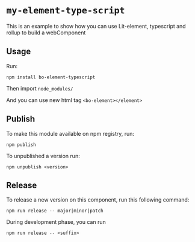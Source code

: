 # `my-element-type-script`

This is an example to show how you can use Lit-element, typescript and rollup to build a webComponent

## Usage

Run:

    npm install bo-element-typescript

Then import `node_modules/`

And you can use new html tag `<bo-element></element>`

## Publish

To make this module available on npm registry, run:
 
    npm publish
    
To unpublished a version run:

    npm unpublish <version>

## Release

To release a new version on this component, run this following command:

    npm run release -- major|minor|patch
    
During development phase, you can run 

    npm run release -- <suffix>